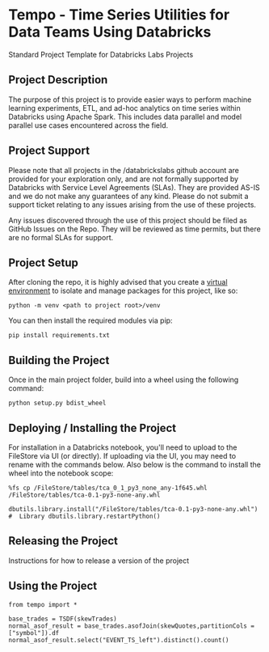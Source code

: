 # Tempo - Time Series Utilities for Data Teams Using Databricks
Standard Project Template for Databricks Labs Projects

## Project Description
The purpose of this project is to provide easier ways to perform machine learning experiments, ETL, and ad-hoc analytics on time series within Databricks using Apache Spark. This includes data parallel and model parallel use cases encountered across the field. 

## Project Support
Please note that all projects in the /databrickslabs github account are provided for your exploration only, and are not formally supported by Databricks with Service Level Agreements (SLAs).  They are provided AS-IS and we do not make any guarantees of any kind.  Please do not submit a support ticket relating to any issues arising from the use of these projects.

Any issues discovered through the use of this project should be filed as GitHub Issues on the Repo.  They will be reviewed as time permits, but there are no formal SLAs for support.

## Project Setup
After cloning the repo, it is highly advised that you create a [virtual environment](https://docs.python.org/3/library/venv.html) to isolate and manage
packages for this project, like so:

`python -m venv <path to project root>/venv`

You can then install the required modules via pip:

`pip install requirements.txt`

## Building the Project
Once in the main project folder, build into a wheel using the following command: 

`python setup.py bdist_wheel`

## Deploying / Installing the Project
For installation in a Databricks notebook, you'll need to upload to the FileStore via UI (or directly). If uploading via the UI, you may need to rename with the commands below. Also below is the command to install the wheel into the notebook scope: 

`%fs cp /FileStore/tables/tca_0_1_py3_none_any-1f645.whl /FileStore/tables/tca-0.1-py3-none-any.whl`

`dbutils.library.install("/FileStore/tables/tca-0.1-py3-none-any.whl") #  Library
dbutils.library.restartPython()`

## Releasing the Project
Instructions for how to release a version of the project

## Using the Project

```
from tempo import *

base_trades = TSDF(skewTrades)
normal_asof_result = base_trades.asofJoin(skewQuotes,partitionCols = ["symbol"]).df
normal_asof_result.select("EVENT_TS_left").distinct().count()
```
